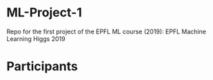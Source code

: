# ML-Project-1
Repo for the first project of the EPFL ML course (2019): EPFL Machine Learning Higgs 2019

# Participants

